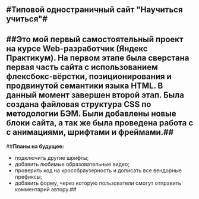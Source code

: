 #Типовой одностраничный сайт **"Научиться учиться"**#
------
##Это мой первый самостоятельный проект на курсе Web-разработчик (Яндекс Практикум).
На первом этапе была сверстана первая часть сайта с использованием флексбокс-вёрстки, позиционирования и продвинутой семантики языка HTML.
В данный момент завершен второй этап. Была создана файловая структура CSS по методологии БЭМ. Были добавлены новые блоки сайта, а так же была проведена работа с с анимациями, шрифтами и фреймами.##
------
##**Планы на будущее:**
* подключить другие шрифты;
* добавить любимые образовательные видео;
* проверить код на кроссбраузерность и дописать все вендорные префиксы;
* добавить форму, через которую пользователи смогут отправить комментарий автору.##
